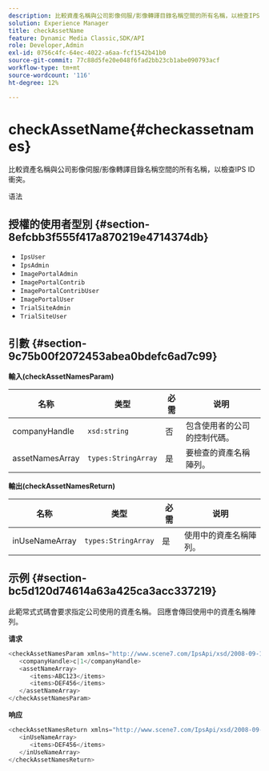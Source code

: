 ```yaml
---
description: 比較資產名稱與公司影像伺服/影像轉譯目錄名稱空間的所有名稱，以檢查IPS ID衝突。
solution: Experience Manager
title: checkAssetName
feature: Dynamic Media Classic,SDK/API
role: Developer,Admin
exl-id: 0756c4fc-64ec-4022-a6aa-fcf1542b41b0
source-git-commit: 77c88d5fe20e048f6fad2bb23cb1abe090793acf
workflow-type: tm+mt
source-wordcount: '116'
ht-degree: 12%

---
```


# checkAssetName{#checkassetnames}

比較資產名稱與公司影像伺服/影像轉譯目錄名稱空間的所有名稱，以檢查IPS ID衝突。

语法

## 授權的使用者型別 {#section-8efcbb3f555f417a870219e4714374db}

* `IpsUser`
* `IpsAdmin`
* `ImagePortalAdmin`
* `ImagePortalContrib`
* `ImagePortalContribUser`
* `ImagePortalUser`
* `TrialSiteAdmin`
* `TrialSiteUser`

## 引數 {#section-9c75b00f2072453abea0bdefc6ad7c99}

**輸入(checkAssetNamesParam)**

| 名称 | 类型 | 必需 | 说明 |
|---|---|---|---|
| companyHandle | `xsd:string` | 否 | 包含使用者的公司的控制代碼。 |
| assetNamesArray | `types:StringArray` | 是 | 要檢查的資產名稱陣列。 |

**輸出(checkAssetNamesReturn)**

| 名称 | 类型 | 必需 | 说明 |
|---|---|---|---|
| inUseNameArray | `types:StringArray` | 是 | 使用中的資產名稱陣列。 |

## 示例 {#section-bc5d120d74614a63a425ca3acc337219}

此範常式式碼會要求指定公司使用的資產名稱。 回應會傳回使用中的資產名稱陣列。

**请求**

```java
<checkAssetNamesParam xmlns="http://www.scene7.com/IpsApi/xsd/2008-09-10">
   <companyHandle>c|1</companyHandle>
   <assetNameArray>
      <items>ABC123</items>
      <items>DEF456</items>
   </assetNameArray>
</checkAssetNamesParam>
```

**响应**

```java
<checkAssetNamesReturn xmlns="http://www.scene7.com/IpsApi/xsd/2008-09-10">
   <inUseNameArray>
      <items>DEF456</items>
   </inUseNameArray>
</checkAssetNamesReturn>
```
